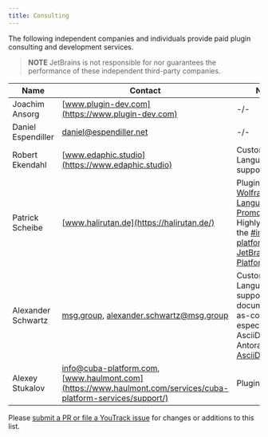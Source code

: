 ```yaml
---
title: Consulting
---
```

<!-- Copyright 2000-2020 JetBrains s.r.o. and other contributors. Use of this source code is governed by the Apache 2.0 license that can be found in the LICENSE file. -->

The following independent companies and individuals provide paid plugin consulting and development services.

> **NOTE** JetBrains is not responsible for nor guarantees the performance of these independent third-party companies.

|  Name | Contact | Notes |
|-------|---------|-------|
| Joachim Ansorg | [www.plugin-dev.com](https://www.plugin-dev.com) | -/- |
| Daniel Espendiller | <a href="mailto:daniel@espendiller.net">daniel@espendiller.net</a> | -/- |
| Robert Ekendahl | [www.edaphic.studio](https://www.edaphic.studio) | Custom Language support |
| Patrick Scheibe | [www.halirutan.de](https://halirutan.de/) | Plugins: [Wolfram Language](https://plugins.jetbrains.com/plugin/7232-wolfram-language), [Key Promoter X](https://plugins.jetbrains.com/plugin/9792-key-promoter-x). Highly active in the [#intellij-platform on JetBrains Platform Slack](https://plugins.jetbrains.com/slack/). 
| Alexander Schwartz | [msg.group](https://msg.group/), <a href="mailto:alexander.schwartz@msg.group">alexander.schwartz@msg.group</a> | Custom Language support around documentation-as-code, especially AsciiDoc and Antora. Plugin: [AsciiDoc](https://plugins.jetbrains.com/plugin/7391-asciidoc) 
| Alexey Stukalov | <a href="mailto:info@cuba-platform.com">info@cuba-platform.com</a>, [www.haulmont.com](https://www.haulmont.com/services/cuba-platform-services/support/) | Plugins: [CUBA](https://plugins.jetbrains.com/plugin/7249-cuba). 

Please [submit a PR or file a YouTrack issue](/intro/getting_help.md) for changes or additions to this list.
